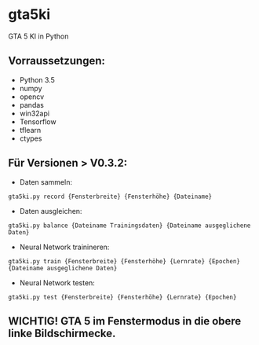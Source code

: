 # gta5ki

GTA 5 KI in Python

## Vorraussetzungen:

* Python 3.5
* numpy
* opencv
* pandas
* win32api
* Tensorflow
* tflearn
* ctypes

## Für Versionen > V0.3.2:
* Daten sammeln:
```
gta5ki.py record {Fensterbreite} {Fensterhöhe} {Dateiname}
```
* Daten ausgleichen:
```
gta5ki.py balance {Dateiname Trainingsdaten} {Dateiname ausgeglichene Daten}
```
* Neural Network trainineren:
```
gta5ki.py train {Fensterbreite} {Fensterhöhe} {Lernrate} {Epochen} {Dateiname ausgeglichene Daten}
```
* Neural Network testen:
```
gta5ki.py test {Fensterbreite} {Fensterhöhe} {Lernrate} {Epochen}
```
## WICHTIG! GTA 5 im Fenstermodus in die obere linke Bildschirmecke.
